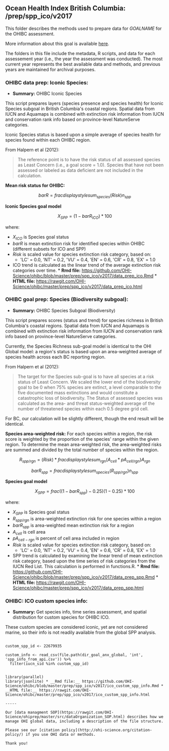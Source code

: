 ## Ocean Health Index British Columbia: /prep/spp_ico/v2017

This folder describes the methods used to prepare data for _GOALNAME_ for the OHIBC assessment.

More information about this goal is available [here](http://ohi-science.org/goals/#artisanal-fishing-opportunities).

The folders in this file include the metadata, R scripts, and data for each assessement year (i.e., the year the assessment was conducted).  The most current year represents the best available data and methods, and previous years are maintained for archival purposes.

### OHIBC data prep: Iconic Species:

* __Summary:__ OHIBC Iconic Species

This script prepares layers (species presence and species health) for Iconic Species subgoal in 
British Columbia's coastal regions.  Spatial data from IUCN and Aquamaps is
combined with extinction risk information from IUCN and conservation rank
info based on province-level NatureServe categories.

Iconic Species status is based upon a simple average of species
health for species found within each OHIBC region.

From Halpern et al (2012):

> The reference point is to have the risk status of all assessed species as Least Concern (i.e., a goal score = 1.0). Species that have not been assessed or labeled as data deficient are not included in the calculation.

**Mean risk status for OHIBC:**

$$bar{R} = frac{displaystylesum_{species}(Risk)}{n_{spp}}$$

**Iconic Species goal model**

$$X_{SPP} = (1 - bar{R}_{ICO}) * 100%$$

where:

* $X_{ICO}$ is Species goal status
* $bar{R}$ is mean extinction risk for identified species within OHIBC (different subsets for ICO and SPP)
* *Risk* is scaled value for species extinction risk category, based on: 
    * 'LC' = 0.0, 'NT' = 0.2, 'VU' = 0.4, 'EN' = 0.6, 'CR' = 0.8, 'EX' = 1.0
* ICO trend is calculated as the linear trend of the average extinction risk categories over time. * __Rmd file:__ https://github.com/OHI-Science/ohibc/blob/master/prep/spp_ico/v2017/data_prep_ico.Rmd * __HTML file:__ https://rawgit.com/OHI-Science/ohibc/master/prep/spp_ico/v2017/data_prep_ico.html

### OHIBC goal prep: Species (Biodiversity subgoal):

* __Summary:__ OHIBC Species Subgoal (Biodiversity)

This script prepares scores (status and trend) for species richness in 
British Columbia's coastal regions.  Spatial data from IUCN and Aquamaps is
combined with extinction risk information from IUCN and conservation rank
info based on province-level NatureServe categories.

Currently, the Species Richness sub-goal model is identical to the OHI Global 
model: a region's status is based upon an area-weighted average of species
health across each BC reporting region.

From Halpern et al (2012):

> The target for the Species sub-goal is to have all species at a risk status of Least Concern. We scaled the lower end of the biodiversity goal to be 0 when 75% species are extinct, a level comparable to the five documented mass extinctions and would constitute a catastrophic loss of biodiversity. The Status of assessed species was calculated as the area- and threat status-weighted average of the number of threatened species within each 0.5 degree grid cell.

For BC, our calculation will be slightly different, though the end result will be identical.

**Species area-weighted risk:**  For each species within a region, the risk score is weighted by the proportion of the species' range within the given region.  To determine the mean area-weighted risk, the area-weighted risks are summed and divided by the total number of species within the region.

$$R_{spp/rgn} = (Risk)*frac{displaystylesum_{rgn}(A_{cell} * pA_{cell/rgn})}{A_{rgn}}$$

$$bar{R}_{spp} = frac{displaystylesum_{species}(R_{spp/rgn})}{n_{spp}}$$

**Species goal model**

$$X_{SPP} = frac{((1 - bar{R}_{spp}) - 0.25)}{(1 - 0.25)} * 100%$$

where:

* $X_{SPP}$ is Species goal status
* $R_{spp/rgn}$ is area-weighted extinction risk for one species within a region
* $bar{R}_{spp}$ is area-weighted mean extinction risk for a region
* $A_{cell}$ is cell area
* $pA_{cell-rgn}$ is percent of cell area included in region
* *Risk* is scaled value for species extinction risk category, based on: 
    * 'LC' = 0.0, 'NT' = 0.2, 'VU' = 0.4, 'EN' = 0.6, 'CR' = 0.8, 'EX' = 1.0
* SPP trend is calculated by examining the linear trend of mean extinction risk category, based upon the time series of risk categories from the IUCN Red List.  This calculation is performed in functions.R. * __Rmd file:__ https://github.com/OHI-Science/ohibc/blob/master/prep/spp_ico/v2017/data_prep_spp.Rmd * __HTML file:__ https://rawgit.com/OHI-Science/ohibc/master/prep/spp_ico/v2017/data_prep_spp.html

### OHIBC: ICO custom species info:

* __Summary:__ Get species info, time series assessment, and spatial distribution for custom species for OHIBC ICO.

These custom species are considered iconic, yet are not considered marine, so their info is not readily available from the global SPP analysis.

``` {r get_custom_spp_info}

custom_spp_id <- 22679935

custom_info <- read_csv(file.path(dir_goal_anx_global, 'int', 'spp_info_from_api.csv')) %>%
  filter(iucn_sid %in% custom_spp_id)

```


``` {r setup_API_functions}

library(parallel)
library(jsonlite) * __Rmd file:__ https://github.com/OHI-Science/ohibc/blob/master/prep/spp_ico/v2017/ico_custom_spp_info.Rmd * __HTML file:__ https://rawgit.com/OHI-Science/ohibc/master/prep/spp_ico/v2017/ico_custom_spp_info.html

-----

Our [data managment SOP](https://rawgit.com/OHI-Science/ohiprep/master/src/dataOrganization_SOP.html) describes how we manage OHI global data, including a description of the file structure.

Please see our [citation policy](http://ohi-science.org/citation-policy/) if you use OHI data or methods.

Thank you!
